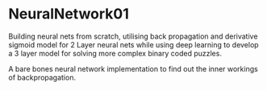 # NeuralNetwork01
Building neural nets from scratch, utilising back propagation and derivative sigmoid model for 2 Layer neural nets while using deep learning to develop a 3 layer model for solving more complex binary coded puzzles.


A bare bones neural network implementation to find out the inner workings of backpropagation.
